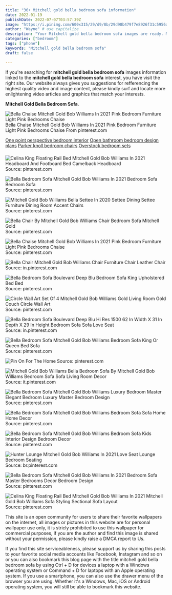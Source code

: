 ```yaml
---
title: "36+ Mitchell gold bella bedroom sofa information"
date: 2022-01-19
publishDate: 2022-07-07T03:57:39Z
image: "https://i.pinimg.com/600x315/29/d9/8b/29d98b479f7e8926f31c5956a2dc9a7d.jpg"
author: "Wayne" # use capitalize
description: "Your Mitchell gold bella bedroom sofa images are ready. Mitchell gold bella bedroom sofa are a topic that is being searched for and liked by netizens today. You can Download the Mitchell gold bella bedroom sofa files here. Download all royalty-free photos and vectors."
categories: ["bedroom"]
tags: ["phone"]
keywords: "Mitchell gold bella bedroom sofa"
draft: false

---
```


If you're searching for **mitchell gold bella bedroom sofa** images information linked to the **mitchell gold bella bedroom sofa** interest, you have visit the right  site.  Our website always  gives you  suggestions  for refferencing  the highest  quality video and image  content, please kindly surf and locate more enlightening video articles and graphics  that match your interests.

**Mitchell Gold Bella Bedroom Sofa**. 

![Bella Chaise Mitchell Gold Bob Williams In 2021 Pink Bedroom Furniture Light Pink Bedrooms Chaise](https://i.pinimg.com/originals/7b/ab/6b/7bab6b6dfc5ed58f18817db4b2a786e9.jpg "Bella Chaise Mitchell Gold Bob Williams In 2021 Pink Bedroom Furniture Light Pink Bedrooms Chaise")
Bella Chaise Mitchell Gold Bob Williams In 2021 Pink Bedroom Furniture Light Pink Bedrooms Chaise From pinterest.com

[One point perspective bedroom interior](/one-point-perspective-bedroom-interior/)
[Open bathroom bedroom design plans](/open-bathroom-bedroom-design-plans/)
[Parker knoll bedroom chairs](/parker-knoll-bedroom-chairs/)
[Overstock bedroom sets](/overstock-bedroom-sets/)



### 

 


![Celina King Floating Rail Bed Mitchell Gold Bob Williams In 2021 Headboard And Footboard Bed Camelback Headboard](https://i.pinimg.com/600x315/25/b8/f3/25b8f3b52eb0fb2d16287453decfb779.jpg "Celina King Floating Rail Bed Mitchell Gold Bob Williams In 2021 Headboard And Footboard Bed Camelback Headboard")
Source: pinterest.com

 

![Bella Bedroom Sofa Mitchell Gold Bob Williams In 2021 Bedroom Sofa Bedroom Sofa](https://i.pinimg.com/originals/3c/5d/25/3c5d25282fabf4a1d788840da3ab7372.jpg "Bella Bedroom Sofa Mitchell Gold Bob Williams In 2021 Bedroom Sofa Bedroom Sofa")
Source: pinterest.com

 

![Mitchell Gold Bob Williams Bella Settee In 2020 Settee Dining Settee Furniture Dining Room Accent Chairs](https://i.pinimg.com/474x/74/ee/3d/74ee3d740afa9309efb94e68da3bcfa2.jpg "Mitchell Gold Bob Williams Bella Settee In 2020 Settee Dining Settee Furniture Dining Room Accent Chairs")
Source: pinterest.com

 

![Bella Chair By Mitchell Gold Bob Williams Chair Bedroom Sofa Mitchell Gold](https://i.pinimg.com/474x/da/e0/9a/dae09a874e7581b50a5bb354844e2a8e.jpg "Bella Chair By Mitchell Gold Bob Williams Chair Bedroom Sofa Mitchell Gold")
Source: pinterest.com

 

![Bella Chaise Mitchell Gold Bob Williams In 2021 Pink Bedroom Furniture Light Pink Bedrooms Chaise](https://i.pinimg.com/originals/7b/ab/6b/7bab6b6dfc5ed58f18817db4b2a786e9.jpg "Bella Chaise Mitchell Gold Bob Williams In 2021 Pink Bedroom Furniture Light Pink Bedrooms Chaise")
Source: pinterest.com

 

![Bella Chair Mitchell Gold Bob Williams Chair Furniture Chair Leather Chair](https://i.pinimg.com/736x/c9/9a/e4/c99ae48645fbfed37ea6cfa7e0de02b5--pewter-chairs.jpg "Bella Chair Mitchell Gold Bob Williams Chair Furniture Chair Leather Chair")
Source: in.pinterest.com

 

![Bella Bedroom Sofa Boulevard Deep Blu Bedroom Sofa King Upholstered Bed Bed](https://i.pinimg.com/736x/b8/79/a7/b879a73dcb076e7ab75f15cc7e37fde9.jpg "Bella Bedroom Sofa Boulevard Deep Blu Bedroom Sofa King Upholstered Bed Bed")
Source: pinterest.com

 

![Circle Wall Art Set Of 4 Mitchell Gold Bob Williams Gold Living Room Gold Couch Circle Wall Art](https://i.pinimg.com/originals/67/82/eb/6782ebc848186eb8b97933840b03e750.jpg "Circle Wall Art Set Of 4 Mitchell Gold Bob Williams Gold Living Room Gold Couch Circle Wall Art")
Source: pinterest.com

 

![Bella Bedroom Sofa Boulevard Deep Blu Hi Res 1500 62 In Width X 31 In Depth X 29 In Height Bedroom Sofa Sofa Love Seat](https://i.pinimg.com/736x/c4/d5/4a/c4d54aa79df2eccdb71f0a92b3c0913f.jpg "Bella Bedroom Sofa Boulevard Deep Blu Hi Res 1500 62 In Width X 31 In Depth X 29 In Height Bedroom Sofa Sofa Love Seat")
Source: in.pinterest.com

 

![Bella Bedroom Sofa Mitchell Gold Bob Williams Bedroom Sofa King Or Queen Bed Sofa](https://i.pinimg.com/originals/91/bb/db/91bbdbe5c88886e17ffe9beec9f75a49.png "Bella Bedroom Sofa Mitchell Gold Bob Williams Bedroom Sofa King Or Queen Bed Sofa")
Source: pinterest.com

 

![Pin On For The Home](https://i.pinimg.com/originals/c4/0c/2d/c40c2d6c5ec127615773a9af2e5bcdbb.jpg "Pin On For The Home")
Source: pinterest.com

 

![Mitchell Gold Bob Williams Bella Bedroom Sofa By Mitchell Gold Bob Williams Bedroom Sofa Sofa Living Room Decor](https://i.pinimg.com/736x/37/66/88/3766880e0847562e447afae6057e7b30.jpg "Mitchell Gold Bob Williams Bella Bedroom Sofa By Mitchell Gold Bob Williams Bedroom Sofa Sofa Living Room Decor")
Source: it.pinterest.com

 

![Bella Bedroom Sofa Mitchell Gold Bob Williams Luxury Bedroom Master Elegant Bedroom Luxury Master Bedroom Design](https://i.pinimg.com/originals/39/1a/b9/391ab9b71a22d0e004e4c983753f4b3a.jpg "Bella Bedroom Sofa Mitchell Gold Bob Williams Luxury Bedroom Master Elegant Bedroom Luxury Master Bedroom Design")
Source: pinterest.com

 

![Bella Bedroom Sofa Mitchell Gold Bob Williams Bedroom Sofa Sofa Home Home Decor](https://i.pinimg.com/originals/61/2a/d9/612ad96db44b1ddf8a86083f2c1c6425.jpg "Bella Bedroom Sofa Mitchell Gold Bob Williams Bedroom Sofa Sofa Home Home Decor")
Source: pinterest.com

 

![Bella Bedroom Sofa Mitchell Gold Bob Williams Bedroom Sofa Kids Interior Design Bedroom Decor](https://i.pinimg.com/originals/81/92/56/819256309bc33f63f99ad631e403bb50.jpg "Bella Bedroom Sofa Mitchell Gold Bob Williams Bedroom Sofa Kids Interior Design Bedroom Decor")
Source: pinterest.com

 

![Hunter Lounge Mitchell Gold Bob Williams In 2021 Love Seat Lounge Bedroom Seating](https://i.pinimg.com/originals/68/bd/b7/68bdb76d20033a6866fe7257e5a621b1.png "Hunter Lounge Mitchell Gold Bob Williams In 2021 Love Seat Lounge Bedroom Seating")
Source: br.pinterest.com

 

![Bella Bedroom Sofa Mitchell Gold Bob Williams In 2021 Bedroom Sofa Master Bedrooms Decor Bedroom Design](https://i.pinimg.com/originals/4f/d9/8d/4fd98d7b7c92f3816b03f00c661c5431.jpg "Bella Bedroom Sofa Mitchell Gold Bob Williams In 2021 Bedroom Sofa Master Bedrooms Decor Bedroom Design")
Source: pinterest.com

 

![Celina King Floating Rail Bed Mitchell Gold Bob Williams In 2021 Mitchell Gold Bob Williams Sofa Styling Sectional Sofa Layout](https://i.pinimg.com/600x315/29/d9/8b/29d98b479f7e8926f31c5956a2dc9a7d.jpg "Celina King Floating Rail Bed Mitchell Gold Bob Williams In 2021 Mitchell Gold Bob Williams Sofa Styling Sectional Sofa Layout")
Source: pinterest.com

 

This site is an open community for users to share their favorite wallpapers on the internet, all images or pictures in this website are for personal wallpaper use only, it is stricly prohibited to use this wallpaper for commercial purposes, if you are the author and find this image is shared without your permission, please kindly raise a DMCA report to Us.

If you find this site serviceableness, please support us by sharing this posts to your favorite social media accounts like Facebook, Instagram and so on or you can also bookmark this blog page with the title mitchell gold bella bedroom sofa by using Ctrl + D for devices a laptop with a Windows operating system or Command + D for laptops with an Apple operating system. If you use a smartphone, you can also use the drawer menu of the browser you are using. Whether it's a Windows, Mac, iOS or Android operating system, you will still be able to bookmark this website.
